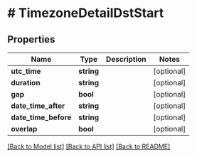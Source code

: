 # # TimezoneDetailDstStart

## Properties

Name | Type | Description | Notes
------------ | ------------- | ------------- | -------------
**utc_time** | **string** |  | [optional]
**duration** | **string** |  | [optional]
**gap** | **bool** |  | [optional]
**date_time_after** | **string** |  | [optional]
**date_time_before** | **string** |  | [optional]
**overlap** | **bool** |  | [optional]

[[Back to Model list]](../../README.md#models) [[Back to API list]](../../README.md#endpoints) [[Back to README]](../../README.md)
